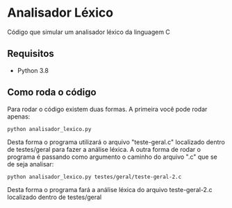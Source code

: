 # Analisador Léxico

Código que simular um analisador léxico da linguagem C

## Requisitos

- Python 3.8

## Como roda o código

Para rodar o código existem duas formas. A primeira você pode rodar apenas:

```
python analisador_lexico.py
```

Desta forma o programa utilizará o arquivo "teste-geral.c" localizado dentro de testes/geral para fazer a análise léxica. A outra forma de rodar o 
programa é passando como argumento o caminho do arquivo ".c" que se de seja analisar:

```
python analisador_lexico.py testes/geral/teste-geral-2.c
```

Desta forma o programa fará a análise léxica do arquivo teste-geral-2.c localizado dentro de testes/geral

